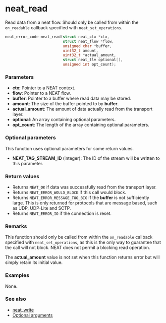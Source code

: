 # neat_read

Read data from a neat flow. Should only be called from within the `on_readable`
callback specified with `neat_set_operations`.

```c
neat_error_code neat_read(struct neat_ctx *ctx,
                          struct neat_flow *flow,
                          unsigned char *buffer,
                          uint32_t amount,
                          uint32_t *actual_amount,
                          struct neat_tlv optional[],
                          unsigned int opt_count);
```

### Parameters

- **ctx**: Pointer to a NEAT context.
- **flow**: Pointer to a NEAT flow.
- **buffer**: Pointer to a buffer where read data may be stored.
- **amount**: The size of the buffer pointed to by **buffer**.
- **actual_amount**: The amount of data actually read from the transport layer.
- **optional**: An array containing optional parameters.
- **opt_count**: The length of the array containing optional parameters.

### Optional parameters

This function uses optional parameters for some return values.

- **NEAT_TAG_STREAM_ID** (integer): The ID of the stream will be written to this
parameter.

### Return values

- Returns `NEAT_OK` if data was successfully read from the transport layer.
- Returns `NEAT_ERROR_WOULD_BLOCK` if this call would block.
- Returns `NEAT_ERROR_MESSAGE_TOO_BIG` if the **buffer** is not sufficiently
  large. This is only returned for protocols that are message based, such as
  UDP, UDP-Lite and SCTP.
- Returns `NEAT_ERROR_IO` if the connection is reset.

### Remarks

This function should only be called from within the `on_readable` callback
specified with `neat_set_operations`, as this is the only way to guarantee
that the call will not block. NEAT does not permit a blocking read operation.

The **actual_amount** value is not set when this function returns error but
will simply retain its initial value.

### Examples

None.

### See also

- [neat_write](neat_write.md)
- [Optional arguments](optargs.md)
